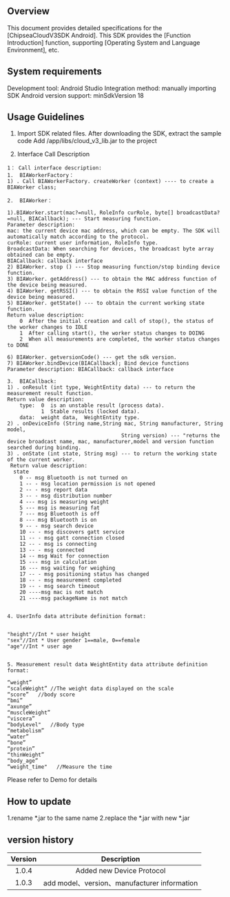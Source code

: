 ## Overview
This document provides detailed specifications for the [ChipseaCloudV3SDK Android]. This SDK provides the [Function Introduction] function, supporting [Operating System and Language Environment], etc.

## System requirements
Development tool: Android Studio
Integration method: manually importing SDK
Android version support: minSdkVersion 18

## Usage Guidelines
1. Import SDK related files.
After downloading the SDK, extract the sample code
Add /app/libs/cloud_v3_lib.jar to the project

2. Interface Call Description

```
1： Call interface description:
1.	BIAWorkerFactory：
1) . Call BIAWorkerFactory. createWorker (context) ---- to create a BIAWorker class;

2.	BIAWorker：

1).BIAWorker.start(mac?=null, RoleInfo curRole, byte[] broadcastData?=null, BIACallback); --- Start measuring function.
Parameter description: 
mac: the current device mac address, which can be empty. The SDK will automatically match according to the protocol.
curRole: current user information, RoleInfo type.
BroadcastData: When searching for devices, the broadcast byte array obtained can be empty.
BIACallback: callback interface
2) BIAWorker. stop () --- Stop measuring function/stop binding device function.
3) BIAWorker. getAddress() --- to obtain the MAC address function of the device being measured.
4) BIAWorker. getRSSI() --- to obtain the RSSI value function of the device being measured.
5) BIAWorker. getState() --- to obtain the current working state function.
Return value description: 
    0  After the initial creation and call of stop(), the status of the worker changes to IDLE
    1  After calling start(), the worker status changes to DOING
    2  When all measurements are completed, the worker status changes to DONE

6) BIAWorker. getversionCode() --- get the sdk version.
7) BIAWorker.bindDevice(BIACallback); Bind device functions
Parameter description: BIACallback: callback interface

3.  BIACallback:
1) . onResult (int type, WeightEntity data) --- to return the measurement result function.
Return value description: 
    type:  0  is an unstable result (process data).
           1  Stable results (locked data).
    data:  weight data,  WeightEntity type.
2) . onDeviceInfo (String name,String mac, String manufacturer, String model,
                                     String version) --- "returns the device broadcast name, mac, manufacturer,model and version function searched during binding.
3) . onState (int state, String msg) --- to return the working state of the current worker.
 Return value description:
  state 
    0 -- msg Bluetooth is not turned on
    1 -- - msg location permission is not opened
    2 -- - msg report data
    3 -- - msg distribution number
    4 --- msg is measuring weight
    5 --- msg is measuring fat
    7 --- msg Bluetooth is off
    8 --- msg Bluetooth is on
    9 -- - msg search device
    10 -- - msg discovers gatt service
    11 -- - msg gatt connection closed
    12 -- - msg is connecting
    13 -- - msg connected
    14 -- msg Wait for connection
    15 --- msg in calculation
    16 --- msg waiting for weighing
    17 -- - msg positioning status has changed
    18 -- - msg measurement completed
    19 -- - msg search timeout
    20 ----msg mac is not match
    21 ----msg packageName is not match
    

4. UserInfo data attribute definition format:


"height"//Int * user height
"sex"//Int * User gender 1==male, 0==female
"age"//Int * user age


5. Measurement result data WeightEntity data attribute definition format:

“weight”
“scaleWeight” //The weight data displayed on the scale
“score”   //body score
“bmi”
“axunge”
“muscleWeight”
“viscera”
“bodyLevel"   //Body type
“metabolism”
“water”
“bone”
“protein”
“thinWeight”
“body_age”
“weight_time"   //Measure the time
```
Please refer to Demo for details


## How to update
1.rename *.jar to the same name
2.replace the *.jar with new *.jar


## version history
| Version |                         Description                          |
| :-----: | :----------------------------------------------------------: |
|  1.0.4  | Added new Device Protocol |
| 1.0.3 | add model、version、manufacturer information|



